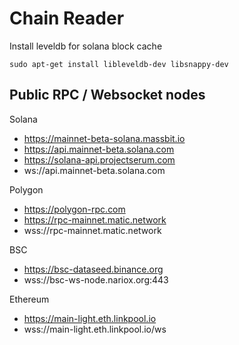# Chain Reader
Install leveldb for solana block cache
```
sudo apt-get install libleveldb-dev libsnappy-dev
```
## Public RPC / Websocket nodes
Solana
- https://mainnet-beta-solana.massbit.io
- https://api.mainnet-beta.solana.com
- https://solana-api.projectserum.com
- ws://api.mainnet-beta.solana.com

Polygon
- https://polygon-rpc.com
- https://rpc-mainnet.matic.network
- wss://rpc-mainnet.matic.network

BSC
- https://bsc-dataseed.binance.org
- wss://bsc-ws-node.nariox.org:443

Ethereum
- https://main-light.eth.linkpool.io
- wss://main-light.eth.linkpool.io/ws
